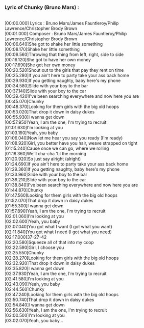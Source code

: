 <h3>Lyric of Chunky (Bruno Mars) :</h3><p><br>[00:00.000] Lyrics : Bruno Mars/James Fauntleroy/Philip Lawrence/Christopher Brody Brown
<br>[00:01.000] Composer : Bruno Mars/James Fauntleroy/Philip Lawrence/Christopher Brody Brown
<br>[00:06.640]She got to shake her little something
<br>[00:08.170]Shake her little something
<br>[00:09.560]Throwing that thing from left, right, side to side
<br>[00:16.120]She got to have her own money
<br>[00:17.690]She got her own money
<br>[00:20.520]Shout out to the girls that pay they rent on time
<br>[00:25.280]If you ain't here to party take your ass back home
<br>[00:29.930]If you getting naughty, baby here's my phone
<br>[00:34.580]Slide with your boy to the bar
<br>[00:37.140]Slide with your boy to the car
<br>[00:39.420]I've been searching everywhere and now here you are
<br>[00:45.070]Chunky
<br>[00:48.370]Looking for them girls with the big old hoops
<br>[00:53.020]That drop it down in daisy dukes
<br>[00:55.930]I wanna get down
<br>[00:57.950]Yeah, I am the one, I'm trying to recruit
<br>[01:01.630]I'm looking at you
<br>[01:03.190]Yeah, you baby
<br>[01:06.040]Now let me hear you say you ready (I'm ready)
<br>[01:08.920]Girl, you better have you hair, weave strapped on tight
<br>[01:15.240]Cause once we can go, where we rolling
<br>[01:18.360]We'll cha-cha 'til the morning
<br>[01:20.920]So just say alright (alright)
<br>[01:24.690]If you ain't here to party take your ass back home
<br>[01:29.360]If you getting naughty, baby here's my phone
<br>[01:33.960]Slide with your boy to the bar
<br>[01:36.210]Slide with your boy to the car
<br>[01:38.840]I've been searching everywhere and now here you are
<br>[01:44.870]Chunky
<br>[01:47.560]Looking for them girls with the big old hoops
<br>[01:52.070]That drop it down in daisy dukes
<br>[01:55.300]I wanna get down
<br>[01:57.890]Yeah, I am the one, I'm trying to recruit
<br>[02:01.060]I'm looking at you
<br>[02:02.600]Yeah, you baby
<br>[02:07.040]You got what I want (I got what you want)
<br>[02:11.840]You got what I need (I got what you need)
<br>[02:17.000]37-27-42
<br>[02:20.580]Squeeze all of that into my coop
<br>[02:22.590]Girl, I choose you
<br>[02:25.550]Chunky
<br>[02:28.270]Looking for them girls with the big old hoops
<br>[02:32.920]That drop it down in daisy dukes
<br>[02:35.820]I wanna get down
<br>[02:37.930]Yeah, I am the one, I'm trying to recruit
<br>[02:41.580]I'm looking at you
<br>[02:43.090]Yeah, you baby
<br>[02:44.560]Chunky
<br>[02:47.240]Looking for them girls with the big old hoops
<br>[02:50.740]That drop it down in daisy dukes
<br>[02:54.840]I wanna get down
<br>[02:56.630]Yeah, I am the one, I'm trying to recruit
<br>[03:00.500]I'm looking at you
<br>[03:02.070]Yeah, you baby...
</p>
